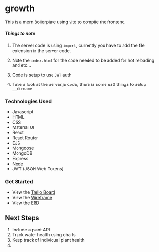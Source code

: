 
# growth

This is a mern Boilerplate using vite to compile the frontend.  

##### Things to note

1. The server code is using `import`, currently you have to add the file extension in the server code. 

2.  Note the `index.html` for the code needed to be added for hot reloading and etc... 

3. Code is setup to use `JWT` auth

4. Take a look at the server.js code, there is some es6 things to setup `__dirname`


### Technologies Used

- Javascript
- HTML
- CSS
- Material UI
- React
- React Router
- EJS
- Mongoose
- MongoDB
- Express
- Node
- JWT (JSON Web Tokens)

### Get Started
- View the [Trello Board](https://trello.com/b/9BCDh0lQ/project-4-growth)
- View the [Wireframe](https://www.figma.com/file/mkLOfXi7KyEGcPXM6xMk8F/Growth?node-id=0%3A1&t=i7tHjBFncQt0HJ0c-0)
- View the [ERD](https://docs.google.com/spreadsheets/d/1zKj7oOf2y9ZAHXrtSdxRrN8BpBwGXVbXHJlNRoQNoq4/edit#gid=0)

## Next Steps
1. Include a plant API
2. Track water health using charts
3. Keep track of individual plant health
3. 
